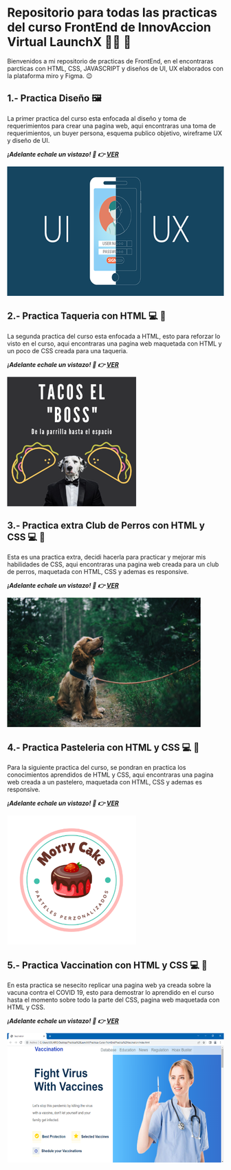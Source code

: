 # Repositorio para todas las practicas del curso FrontEnd de InnovAccion Virtual LaunchX :man_astronaut: :rocket:
Bienvenidos a mi repositorio de practicas de FrontEnd, en el encontraras parcticas con HTML, CSS, JAVASCRIPT y diseños de UI, UX elaborados con la plataforma miro y Figma. :wink:	

## 1.- Practica Diseño :framed_picture:
La primer practica del curso esta enfocada al diseño y toma de requerimientos para crear una pagina web, aqui encontraras una toma de requerimientos, un buyer persona, esquema publico objetivo, wireframe UX y diseño de UI.

***¡Adelante echale un vistazo! :eyes: :point_right: [VER](./Practica%20Dise%C3%B1o/README.md)***

<img src="./IMG/uxyui.png" alt="DiseñoUXUI" height="300">

## 2.- Practica Taqueria con HTML :computer: :taco:
La segunda practica del curso esta enfocada a HTML, esto para reforzar lo visto en el curso, aqui encontraras una pagina web maquetada con HTML y un poco de CSS creada para una taqueria.

***¡Adelante echale un vistazo! :eyes: :point_right: [VER](./Practica%20Taqueria/README.md)***

<img src="./IMG/logoboss.png" alt="LogoBoss" height="300">

## 3.- Practica extra Club de Perros con HTML y CSS :computer: :dog:
Esta es una practica extra, decidi hacerla para practicar y mejorar mis habilidades de CSS, aqui encontraras una pagina web creada para un club de perros, maquetada con HTML, CSS y ademas es responsive.

***¡Adelante echale un vistazo! :eyes: :point_right: [VER](./Practica%20Perritos/README.md)***

<img src="./IMG/logodog.jpg" alt="LogoDog" height="300">

## 4.- Practica Pasteleria con HTML y CSS :computer: :birthday:
Para la siguiente practica del curso, se pondran en practica los conocimientos aprendidos de HTML y CSS, aqui encontraras una pagina web creada a un pastelero, maquetada con HTML, CSS y ademas es responsive. 

***¡Adelante echale un vistazo! :eyes: :point_right: [VER](./Practica%20Pasteleria/README.md)***

<img src="./IMG/logomorry.png" alt="LogoMorryCake" height="300">

## 5.- Practica Vaccination con HTML y CSS :computer: :syringe:
En esta practica se nesecito replicar una pagina web ya creada sobre la vacuna contra el COVID 19, esto para demostrar lo aprendido en el curso hasta el momento sobre todo la parte del CSS, pagina web maquetada con HTML y CSS.

***¡Adelante echale un vistazo! :eyes: :point_right: [VER](./Practica%20Vaccination/README)***

<img src="./IMG/va1.PNG" alt="Vaccination1" height="300">